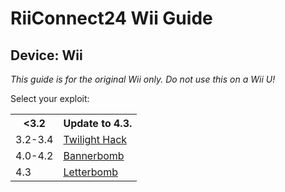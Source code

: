 # RiiConnect24 Wii Guide
## Device: Wii

<i class="notice--danger">This guide is for the original Wii only. Do not use this on a Wii U!</i>

Select your exploit:
<table>
  <tr>
    <th>&lt;3.2</th>
    <th>Update to 4.3.</th>
  </tr>
  <tr>
    <td>3.2-3.4</td>
    <td><a href="Twilight Hack">Twilight Hack</a></td>
  </tr>
  <tr>
    <td>4.0-4.2</td>
    <td><a href="Bannerbomb">Bannerbomb</a></td>
  </tr>
  <tr>
    <td>4.3</td>
    <td><a href="Letterbomb">Letterbomb</a></td>
  </tr>
</table>